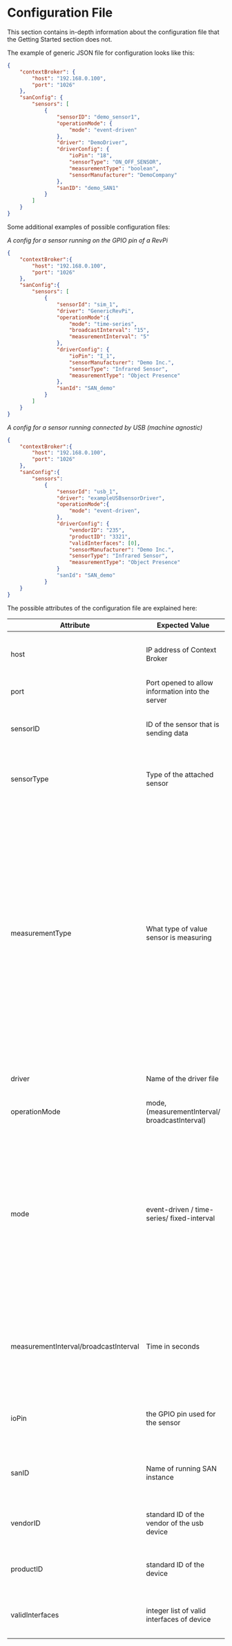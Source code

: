 # Configuration File
This section contains in-depth information about the configuration file that the Getting Started section does not.

The example of generic JSON file for configuration looks like this:
```json
{
    "contextBroker": {
        "host": "192.168.0.100",
        "port": "1026"
    },
    "sanConfig": {
        "sensors": [
            {
                "sensorID": "demo_sensor1",
                "operationMode": {
                    "mode": "event-driven"
                },    
                "driver": "DemoDriver",
                "driverConfig": {
                    "ioPin": "18",
                    "sensorType": "ON_OFF_SENSOR",
                    "measurementType": "boolean",
                    "sensorManufacturer": "DemoCompany"
                },
                "sanID": "demo_SAN1"
            }
        ]
    }
}
```

Some additional examples of possible configuration files: 

*A config for a sensor running on the GPIO pin of a RevPi*
```json
{
    "contextBroker":{
        "host": "192.168.0.100",
        "port": "1026"
    },
    "sanConfig":{
        "sensors": [
            {
                "sensorId": "sim_1",
                "driver": "GenericRevPi",
                "operationMode":{
                    "mode": "time-series",
                    "broadcastInterval": "15",
                    "measurementInterval": "5"
                },
                "driverConfig": {
                    "ioPin": "I_1",
                    "sensorManufacturer": "Demo Inc.",
                    "sensorType": "Infrared Sensor",
                    "measurementType": "Object Presence"
                },
                "sanId": "SAN_demo"
            }
        ]
    }
}
```


*A config for a sensor running connected by USB (machine agnostic)*
```json
{
    "contextBroker":{
        "host": "192.168.0.100",
        "port": "1026"
    },
    "sanConfig":{
        "sensors":
            {
                "sensorId": "usb_1",
                "driver": "exampleUSBsensorDriver",
                "operationMode":{
                    "mode": "event-driven",
                },
                "driverConfig": {
                    "vendorID": "235",
                    "productID": "3321",
                    "validInterfaces": [0],
                    "sensorManufacturer": "Demo Inc.",
                    "sensorType": "Infrared Sensor",
                    "measurementType": "Object Presence"
                }
                "sanId": "SAN_demo"
            }
    }
}
```

The possible attributes of the configuration file are explained here:

Attribute | Expected Value | Description 
----------------|-----------------------|-------------------
host | IP address of Context Broker | The address of the server that you are running the Orion Context Broker server on 
port | Port opened to allow information into the server | The port on which the OCB is listening. Defaults to 1026. 
sensorID | ID of the sensor that is sending data | Every sensor is required to have its own ID. The ID is later used to query data from the OCB 
sensorType | Type of the attached sensor | sensorType is required to specify what exactly sensor is, for example IR sensor, RFID sensor, etc.
measurementType | What type of value sensor is measuring | Required to specify what exactly is being measured. This field is used as a key to facilitate unit detection and conversion; the possible values are: **distance**, **angular**, **temperature**, **weight**, **velocity**, **angularVelocity**, **numeric**, and **boolean**. Where applicable, any input units (set by your driver), will be automatically converted to default units, meters, radians, kelvins, kg, m/s, and rad/s. In case of unsupported Type, it should simply be kept in mind that there is no set default and no conversion will happen.
driver | Name of the driver file | The driver for the sensor/device that processes the incoming signal.
operationMode | mode, (measurementInterval/ broadcastInterval) | sets up for parsing the details of mode
mode | event-driven / time-series/ fixed-interval | **Event-driven**: checks for a change in sensor readings at an internally fixed interval, and upon detection, sends the new data to the server; **Fixed-interval**: reads sensor data at a fixed interval of time; **Time-series**: allows for a setting of delay between measurements with broadcastInterval, after which measurements are taken at a specified measurementInterval
measurementInterval/broadcastInterval | Time in seconds | An attribute which takes time in seconds as its value. measurementInterval is required for fixed-interval mode, and broadcastInterval should be added in addition for the time-series mode.
ioPin | the GPIO pin used for the sensor | Should be set according to the GPIO pin layout of the used device (used only for GPIO devices)
sanID | Name of running SAN instance | Used as a key further up in the dataflow. Should be the same for all sensors of one SAN instance
vendorID | standard ID of the vendor of the usb device | should be set according to specs of the device **(used only for USB devices)**
productID | standard ID of the device | should be set according to specs of the device **(used only for USB devices)**
validInterfaces | integer list of valid interfaces of device | should be set according to specs of the device **(used only for USB devices)**
